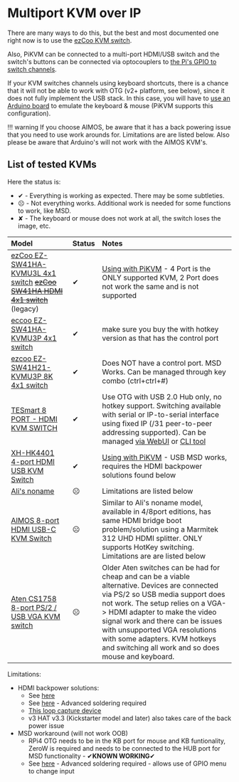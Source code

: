 # Multiport KVM over IP

There are many ways to do this, but the best and most documented one right now is to use the [ezCoo KVM switch](ezcoo.md).

Also, PiKVM can be connected to a multi-port HDMI/USB switch and the switch's buttons can be connected via optocouplers to [the Pi's GPIO to switch channels](gpio.md).

If your KVM switches channels using keyboard shortcuts, there is a chance that it will not be able to work with OTG (v2+ platform, see below), since it does not fully implement the USB stack. In this case, you will have to [use an Arduino board](arduino_hid.md) to emulate the keyboard & mouse (PiKVM supports this configuration).

!!! warning
    If you choose AIMOS, be aware that it has a back powering issue that you need to use work arounds for. Limitations are are listed below. Also please be aware that Arduino's will not work with the AIMOS KVM's.


## List of tested KVMs
Here the status is:

* ✔ - Everything is working as expected. There may be some subtleties.
* ☹ - Not everything works. Additional work is needed for some functions to work, like MSD.
* ✘ - The keyboard or mouse does not work at all, the switch loses the image, etc.

| Model | Status | Notes |
|:------|:-------|:------|
| [ezCoo EZ-SW41HA-KVMU3L 4x1 switch](https://www.easycoolav.com/products/hdmi20-switch-4x1-with-usb30-kvm-3-port-usbsupport-4k60hz-444-and-hdr-audio-breakout-36) ~~[ezCoo SW41HA HDMI 4x1 switch](https://www.easycoolav.com/products/hdmi20-switch-4x1-with-usb20-kvm-4-port-usbsupport-4k60hz-444-and-hdr-audio-breakout)~~ (legacy) | ✔ | [Using with PiKVM](ezcoo.md) - 4 Port is the ONLY supported KVM, 2 Port does not work the same and is not supported |
| [eccoo EZ-SW41HA-KVMU3P 4x1 switch](https://www.amazon.com/gp/product/B09ZKZK7ZB) |  ✔ |  make sure you buy the with hotkey version as that has the control port | 
| [ezcoo EZ-SW41H21-KVMU3P 8K 4x1 switch](https://www.easycoolav.com/products/8k-hdmi-kvm-switch-4x1-with-usb30-kvm-4k120hz-hotkey-switch) |  ✔ | Does NOT have a control port. MSD Works. Can be managed through key combo (ctrl+ctrl+#)
| [TESmart 8 PORT - HDMI KVM SWITCH](https://buytesmart.com/collections/8-ports) |  ✔ | Use OTG with USB 2.0 Hub only, no hotkey support. Switching available with serial or IP-to-serial interface using fixed IP (/31 peer-to-peer addressing supported). Can be managed [via WebUI](tesmart.md) or [CLI tool](https://github.com/bbeaudoin/bash/tree/master/tesmart) |
| [XH-HK4401 4-port HDMI USB KVM Switch](https://www.aliexpress.com/item/4000849336545.html) | ✔ | [Using with PiKVM](xh_hk4401.md) - USB MSD works, requires the HDMI backpower solutions found below |
| [Ali's noname](https://a.aliexpress.com/_BSpS8t) | ☹ | Limitations are listed below  |
| [AIMOS 8-port HDMI USB-C KVM Switch](https://www.amazon.de/AIMOS-Umschalter-Tastatur-unterst%C3%BCtzen-verbunden/dp/B08FR5K111/) | ☹ | Similar to Ali's noname model, available in 4/8port editions, has same HDMI bridge boot problem/solution using a Marmitek 312 UHD HDMI splitter. ONLY supports HotKey switching.  Limitations are are listed below |
| [Aten CS1758 8-port PS/2 / USB VGA KVM switch](https://www.aten.com/global/en/products/kvm/rack-kvm-switches/cs1758/) | ☹ | Older Aten switches can be had for cheap and can be a viable alternative. Devices are connected via PS/2 so USB media support does not work. The setup relies on a VGA-> HDMI adapter to make the video signal work and there can be issues with unsupported VGA resolutions with some adapters. KVM hotkeys and switching all work and so does mouse and keyboard. |

Limitations:

* HDMI backpower solutions:
    * See [here](https://github.com/pikvm/pikvm/issues/128)
    * See [here](https://github.com/pikvm/pikvm/issues/382) - Advanced soldering required
    * [This loop capture device](https://www.amazon.com/gp/product/B08B346353)
    * v3 HAT v3.3 (Kickstarter model and later) also takes care of the back power issue
* MSD workaround (will not work OOB)
    * RPi4 OTG needs to be in the KB port for mouse and KB funtionality, ZeroW is required and needs to be connected to the HUB port for MSD functionality - ✔**KNOWN WORKING**✔
    * See [here](https://github.com/pikvm/pikvm/issues/371) - Advanced soldering required - allows use of GPIO menu to change input
